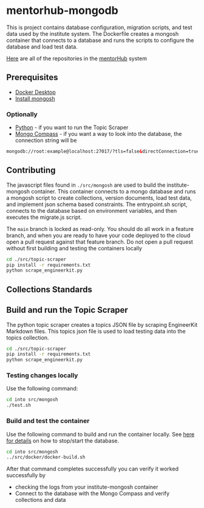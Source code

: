 # mentorhub-mongodb

This is project contains database configuration, migration scripts, and test data used by the institute system. The Dockerfile creates a mongosh container that connects to a database and runs the scripts to configure the database and load test data.

[Here](https://github.com/orgs/agile-learning-institute/repositories?q=mentorHub-&type=all&sort=name) are all of the repositories in the [mentorHub](https://github.com/agile-learning-institute/mentorhub/tree/main) system

## Prerequisites

- [Docker Desktop](https://www.docker.com/products/docker-desktop/)
- [Install mongosh](https://www.mongodb.com/docs/mongodb-shell/install/)

### Optionally

- [Python](https://www.python.org/downloads/) - if you want to run the Topic Scraper
- [Mongo Compass](https://www.mongodb.com/try/download/compass) - if you want a way to look into the database, the connection string will be

```html
mongodb://root:example@localhost:27017/?tls=false&directConnection=true
```

## Contributing

The javascript files found in ```./src/mongosh``` are used to build the institute-mongosh container. This container connects to a mongo database and runs a mongosh script to create collections, version documents, load test data, and implement json schema based constraints. The entrypoint.sh script, connects to the database based on environment variables, and then executes the migrate.js script.

The ```main``` branch is locked as read-only. You should do all work in a feature branch, and when you are ready to have your code deployed to the cloud open a pull request against that feature branch. Do not open a pull request without first building and testing the containers locally

```bash
cd ./src/topic-scraper
pip install -r requirements.txt
python scrape_engineerkit.py
```

## Collections Standards



## Build and run the Topic Scraper

The python topic scraper creates a topics JSON file by scraping EngineerKit Markdown files. This topics json file is used to load testing data into the topics collection.

```bash
cd ./src/topic-scraper
pip install -r requirements.txt
python scrape_engineerkit.py
```

### Testing changes locally

Use the following command: 
```bash
cd into src/mongosh
./test.sh
```


### Build and test the container

Use the following command to build and run the container locally. See [here for details](https://github.com/agile-learning-institute/mentorHub/blob/main/docker-configurations/README.md) on how to stop/start the database.

```bash
cd into src/mongosh
../src/docker/docker-build.sh
```

After that command completes successfully you can verify it worked successfully by

- checking the logs from your institute-mongosh container
- Connect to the database with the Mongo Compass and verify collections and data



